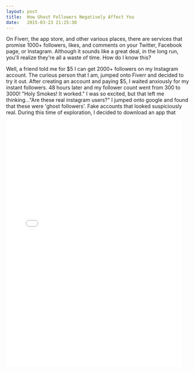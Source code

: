 ```yaml
---
layout: post
title:  How Ghost Followers Negatively Affect You 
date:   2015-03-23 21:25:30
---
```


On Fiverr, the app store, and other various places, there are services that promise 1000+ followers, likes, and comments on your Twitter, Facebook page, or Instagram. Although it sounds like a great deal, in the long run, you'll realize they're all a waste of time. How do I know this?

Well, a friend told me for $5 I can get 2000+ followers on my Instagram account. The curious person that I am, jumped onto Fiverr and decided to try it out. After creating an account and paying $5, I waited anxiously for my instant followers. 48 hours later and my follower count went from 300 to 3000! "Holy Smokes! It worked." I was so excited, but that left me thinking..."Are these real instagram users?" I jumped onto google and found that these were 'ghost followers'. Fake accounts that looked suspiciously real. During this time of exploration, I decided to download an app that 

<iframe src="//giphy.com/embed/5xaOcLEM2L7BQHsmsqk?html5=true" width="480" height="672" frameBorder="0" webkitAllowFullScreen mozallowfullscreen allowFullScreen></iframe>